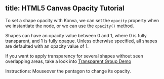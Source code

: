 title: HTML5 Canvas Opacity Tutorial
---

To set a shape opacity with Konva, we can set the `opacity` property when we instantiate the node, or we can use the `opacity()` method.

Shapes can have an opacity value between 0 and 1, where 0 is fully transparent, and 1 is fully opaque.  Unless otherwise specified, all shapes are defaulted with an opacity value of 1.

If you want to apply transparency for several shapes without seen overlapping areas, take a look into [Transparent Group Demo](/docs/sandbox/Transparent_Group.html)

Instructions: Mouseover the pentagon to change its opacity.

<!-- {% iframe /downloads/code/styling/Opacity.html %} -->

<!-- {% include_code Konva Opacity Demo styling/Opacity.html %} -->